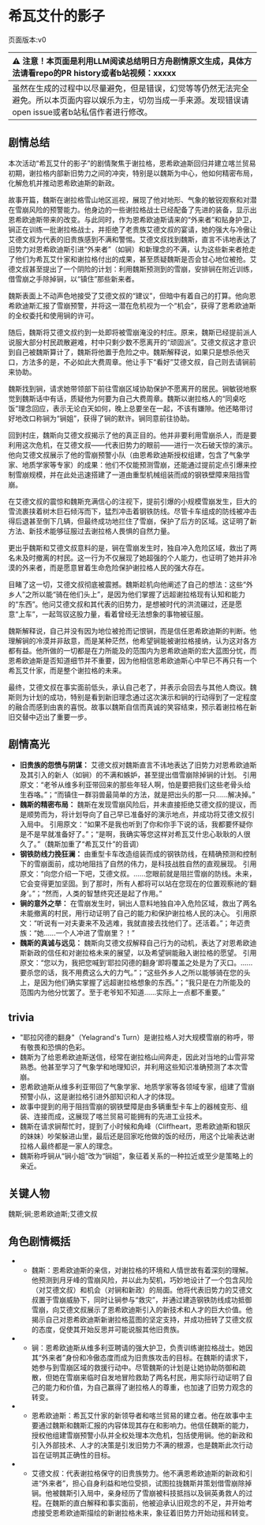 # 希瓦艾什的影子
页面版本:v0
 

| :warning: 注意！本页面是利用LLM阅读总结明日方舟剧情原文生成，具体方法请看repo的PR history或者b站视频：xxxxx           |
|:----------------------------|
| 虽然在生成的过程中以尽量避免，但是错误，幻觉等等仍然无法完全避免。所以本页面内容以娱乐为主，切勿当成一手来源。发现错误请open issue或者b站私信作者进行修改。|



## 剧情总结
本次活动“希瓦艾什的影子”的剧情聚焦于谢拉格，恩希欧迪斯回归并建立喀兰贸易初期，谢拉格内部新旧势力之间的冲突，特别是以魏斯为中心，他如何精密布局，化解危机并推动恩希欧迪斯的新政。

故事开篇，魏斯在谢拉格雪山地区巡视，展现了他对地形、气象的敏锐观察和对潜在雪崩风险的预警能力。他身边的一些谢拉格战士已经配备了先进的装备，显示出恩希欧迪斯带来的改变。与此同时，作为恩希欧迪斯请来的“外来者”和贴身护卫，锏正在训练一批谢拉格战士，并拒绝了老贵族艾德文叔的宴请，她的强大与冷傲让艾德文叔为代表的旧贵族感到不满和警惕。艾德文叔找到魏斯，直言不讳地表达了旧势力对恩希欧迪斯引进“外来者”（如锏）和新理念的不满，认为这些新来者抢走了他们为希瓦艾什家和谢拉格付出的成果，甚至质疑魏斯是否会甘心地位被抢。艾德文叔甚至提出了一个阴险的计划：利用魏斯预测到的雪崩，安排锏在附近训练，借雪崩之手除掉锏，以“镇住”那些新来者。

魏斯表面上不动声色地接受了艾德文叔的“建议”，但暗中有着自己的打算。他向恩希欧迪斯汇报了雪崩预警，并将这一潜在危机视为一个“机会”，获得了恩希欧迪斯的全权委托和使用锏的许可。

随后，魏斯将艾德文叔约到一处即将被雪崩淹没的村庄。原来，魏斯已经提前派人说服大部分村民疏散避难，村中只剩少数不愿离开的“顽固派”。艾德文叔这才意识到自己被魏斯算计了，魏斯将他置于危险之中。魏斯解释说，如果只是想杀他灭口，方法多的是，不必如此大费周章。他让手下“看好”艾德文叔，自己则去请锏前来协助。

魏斯找到锏，请求她带领部下前往雪崩区域协助保护不愿离开的居民。锏敏锐地察觉到魏斯话中有话，质疑他为何要为自己大费周章。魏斯以谢拉格人的“同桌吃饭”理念回应，表示无论白天如何，晚上总要坐在一起，不该有嫌隙。他还略带讨好地改口称锏为“锏姐”，获得了锏的默许。锏同意前往协助。

回到村庄，魏斯向艾德文叔揭示了他的真正目的。他并非要利用雪崩杀人，而是要利用这次危机，在艾德文叔——代表旧势力的眼前——进行一次石破天惊的演示。他向艾德文叔展示了他的雪崩预警小队（由恩希欧迪斯授权组建，包含了气象学家、地质学家等专家）的成果：他们不仅能预测雪崩，还能通过提前定点引爆来控制雪崩规模，并在此处迅速搭建了一道由重型机械组装而成的钢铁壁障来阻挡雪崩。

在艾德文叔的震惊和魏斯充满信心的注视下，提前引爆的小规模雪崩发生，巨大的雪流裹挟着树木巨石倾泻而下，猛烈冲击着钢铁防线。尽管卡车组成的防线被冲击得后退甚至倒下几辆，但最终成功地拦住了雪崩，保护了后方的区域。这证明了新方法、新技术能够征服过去谢拉格人畏惧的自然力量。

更出乎魏斯和艾德文叔意料的是，锏在雪崩发生时，独自冲入危险区域，救出了两名未及时撤离的村民。这一行为不仅展现了她超强的个人能力，也证明了她并非冷漠的外来者，而是愿意冒着生命危险保护谢拉格人民的强大存在。

目睹了这一切，艾德文叔彻底被震撼。魏斯趁机向他阐述了自己的想法：这些“外乡人”之所以能“骑在他们头上”，是因为他们掌握了远超谢拉格现有认知和能力的“东西”。他问艾德文叔和其代表的旧势力，是想被时代的洪流碾过，还是愿意“上车”，一起驾驭这股力量，看着曾经无法想象的事物被征服。

魏斯解释说，自己并没有因为地位被抢而记恨锏，而是信任恩希欧迪斯的判断。他理解锏的冷漠并非敌意，而是某种茫然，他希望锏能被谢拉格接纳，认为这对各方都有益。他所做的一切都是在力所能及的范围内为恩希欧迪斯的宏大蓝图分忧，而恩希欧迪斯是否知道细节并不重要，因为他相信恩希欧迪斯心中早已不再只有一个希瓦艾什家，而是整个谢拉格的未来。

最终，艾德文叔在事实面前低头，承认自己老了，并表示会回去与其他人商议。魏斯则为计划的成功，特别是看到新旧理念通过这次演示和锏的行动得到了一定程度的融合而感到由衷的喜悦。故事以魏斯自信而真诚的笑容结束，预示着谢拉格在新旧交替中迈出了重要一步。
## 剧情高光
*   **旧贵族的怨愤与阴谋：** 艾德文叔对魏斯直言不讳地表达了旧势力对恩希欧迪斯及其引入的新人（如锏）的不满和嫉妒，甚至提出借雪崩除掉锏的计划。
    引用原文：“老爷从维多利亚带回来的那些年轻人啊，怕是要把我们这些老骨头给生吞咯。”；“而镇住一群羽兽最简单的方法，就是把出头的那一只......解决掉。”
*   **魏斯的精密布局：** 魏斯在发现雪崩风险后，并未直接拒绝艾德文叔的提议，而是顺势而为，将计划导向了自己早已准备好的演示地点，并成功将艾德文叔引入局中。
    引用原文：“如果不是我也听到了你和你手下说的话，我都要怀疑你是不是早就准备好了。”；“是啊，我确实等您这样对希瓦艾什忠心耿耿的人很久了。”（魏斯加重了“希瓦艾什”的音调）
*   **钢铁防线力挽狂澜：** 由重型卡车改造组装而成的钢铁防线，在精确预测和控制下的雪崩面前，成功地阻挡了自然的伟力，是科技战胜自然的直观展现。
    引用原文：“向您介绍一下吧，艾德文叔。......您眼前就是阻拦雪崩的防线。未来，它会变得更加坚固。到了那时，所有人都将可以站在您现在的位置观察祂的‘翻身’。”；“然而，人类的智慧终究还是起了作用。”
*   **锏的意外之举：** 在雪崩发生时，锏出人意料地独自冲入危险区域，救出了两名未能撤离的村民，用行动证明了自己的能力和保护谢拉格人民的决心。
    引用原文：“听说有一对夫妻来不及逃难，我就直接去找他们了。还活着。”；年迈贵族：“她......一个人冲进了雪崩里？！”
*   **魏斯的真诚与远见：** 魏斯向艾德文叔解释自己行为的动机，表达了对恩希欧迪斯新政的信任和对谢拉格未来的展望，以及希望锏能融入谢拉格的愿望。
    引用原文：“您以为，我把您喊到‘耶拉冈德的翻身’即将覆盖之处是为了灭口。......要杀您的话，我不用费这么大的力气。”；“这些外乡人之所以能够骑在您的头上，是因为他们确实掌握了远超谢拉格想象的东西。”；“我只是在力所能及的范围内为他分忧罢了。至于老爷知不知道......实际上一点都不重要。”
## trivia
*   "耶拉冈德的翻身"（Yelagrand's Turn）是谢拉格人对大规模雪崩的称呼，带有敬畏和恐惧的色彩。
*   魏斯为了给恩希欧迪斯送信，经常在谢拉格山间奔走，因此对当地的山雪非常熟悉。他甚至学习了气象学和地理知识，并利用这些知识准确预测了本次雪崩。
*   恩希欧迪斯从维多利亚带回了气象学家、地质学家等各领域专家，组建了雪崩预警小队，这是谢拉格引进外部知识和人才的体现。
*   故事中提到的用于阻挡雪崩的钢铁壁障是由多辆重型卡车上的器械变形、组装、连接而成，这展现了喀兰贸易可能拥有的先进工业技术。
*   魏斯在请求锏帮忙时，提到了小时候和角峰（Cliffheart，恩希欧迪斯和银灰的妹妹）吵架躲进山里，最后还是回家吃他做的饭的经历，用这个比喻表达谢拉格人最终都是一家人的理念。
*   魏斯称呼锏从“锏小姐”改为“锏姐”，象征着关系的一种拉近或至少是策略上的亲近。
## 关键人物
魏斯;锏;恩希欧迪斯;艾德文叔
## 角色剧情概括
-   *   魏斯：恩希欧迪斯的亲信，对谢拉格的环境和人情世故有着深刻的理解。他预测到月牙峰的雪崩风险，并以此为契机，巧妙地设计了一个包含风险（对艾德文叔）和机会（对锏和新政）的局面。他将代表旧势力的艾德文叔置于雪崩威胁下，同时让锏参与“救灾”，并通过建造钢铁防线成功抵御雪崩，向艾德文叔展示了恩希欧迪斯引入的新技术和人才的巨大价值。他揭示自己对恩希欧迪斯新谢拉格蓝图的坚定支持，并成功扭转了艾德文叔的态度，促使其开始反思并可能说服其他旧贵族。
-   *   锏：恩希欧迪斯从维多利亚聘请的强大护卫，负责训练谢拉格战士。她因其“外来者”身份和冷傲态度而成为旧贵族攻击的目标。在魏斯的请求下，她参与到雪崩区域的救援行动中。尽管魏斯的计划是让她协助防御和疏散，但她在雪崩来临时自发地冒险救助了两名村民，用实际行动证明了自己的能力和价值，为自己赢得了谢拉格人的尊重，也加速了旧势力观念的转变。
-   *   恩希欧迪斯：希瓦艾什家的新领导者和喀兰贸易的建立者。他在故事中主要通过魏斯和魏斯汇报的内容体现其存在和影响力。他信任魏斯的能力，授权他组建雪崩预警小队并全权处理本次危机，包括使用锏。他的新政和引入外部技术、人才的决策是引发旧势力不满的根源，也是魏斯此次行动旨在证明其正确性的目标。
-   *   艾德文叔：代表谢拉格保守的旧贵族势力。他不满恩希欧迪斯的新政和引进“外来者”，担心自身利益和地位受损，试图拉拢魏斯并策划借雪崩除掉锏。他被魏斯引入局中，亲身经历了雪崩被科技抵挡以及锏英勇救人的过程。在魏斯的直白解释和事实面前，他被迫承认旧观念的不足，并开始考虑接受恩希欧迪斯描绘的新谢拉格未来，象征着旧势力开始动摇和转变。